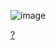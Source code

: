 
![image](https://i.pinimg.com/564x/06/23/8b/06238b4bbbcb2649600e0c8a2a6c4c6c.jpg)



 [?](https://rentry.co/Eleftheria)
